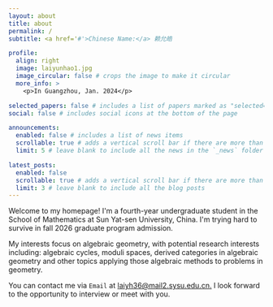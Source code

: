 ```yaml
---
layout: about
title: about
permalink: /
subtitle: <a href='#'>Chinese Name:</a> 赖允皓

profile:
  align: right
  image: laiyunhao1.jpg
  image_circular: false # crops the image to make it circular
  more_info: >
    <p>In Guangzhou, Jan. 2024</p>

selected_papers: false # includes a list of papers marked as "selected={true}"
social: false # includes social icons at the bottom of the page

announcements:
  enabled: false # includes a list of news items
  scrollable: true # adds a vertical scroll bar if there are more than 3 news items
  limit: 5 # leave blank to include all the news in the `_news` folder

latest_posts:
  enabled: false
  scrollable: true # adds a vertical scroll bar if there are more than 3 new posts items
  limit: 3 # leave blank to include all the blog posts
---
```


Welcome to my homepage! I'm a fourth-year undergraduate student in the School of Mathematics at Sun Yat-sen University, China. I'm trying hard to survive in fall 2026 graduate program admission.

My interests focus on algebraic geometry, with potential research interests including: algebraic cycles, moduli spaces, derived categories in algebraic geometry and other topics applying those algebraic methods to problems in geometry. 

You can contact me via `Email` at [laiyh36@mail2.sysu.edu.cn.](http://laiyh36@mail2.sysu.edu.cn) I look forward to the opportunity to interview or meet with you.
